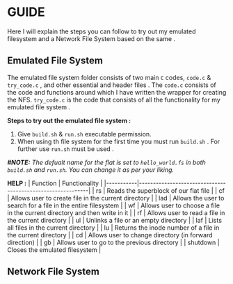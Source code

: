 # GUIDE
Here I will explain the steps you can follow to try out my emulated filesystem and a Network File System based on the same .

## Emulated File System 
The emulated file system folder consists of two main `C` codes, `code.c` & `try_code.c` , and other essential and header files . The `code.c` consists of the code and functions around which I have written the wrapper for creating the NFS.
`try_code.c` is the code that consists of all the functionality for my emulated file system .

**Steps to try out the emulated file system :**
 1) Give `build.sh` & `run.sh` executable permission.
 2) When using th file system for the first time you must run `build.sh` . For further use `run.sh` must be used .
 
***#NOTE:** The defualt name for the flat is set to `hello_world.fs` in both `build.sh` and `run.sh`. You can change it as per your liking.*

**HELP :**
| Function  | Functionality                                             |
|-----------|------------------------------------------------------------|
| rs        | Reads the superblock of our flat file                      |
| cf        | Allows user to create file in the current directory        |
| lad       | Allows the user to search for a file in the entire filesystem |
| wf        | Allows user to choose a file in the current directory and then write in it |
| rf        | Allows user to read a file in the current directory        |
| ul        | Unlinks a file or an empty directory                       |
| laf       | Lists all files in the current directory                   |
| lu        | Returns the inode number of a file in the current directory |
| cd        | Allows user to change directory (in forward direction)     |
| gb        | Allows user to go to the previous directory                |
| shutdown  | Closes the emulated filesystem                             |

## Network File System 


